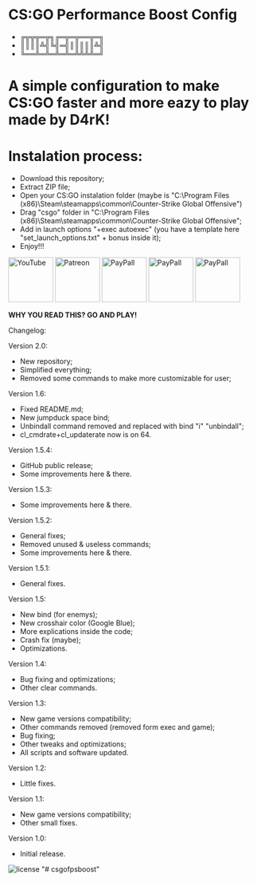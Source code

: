 # CS:GO Performance Boost Config

- ╔╦╦╦═╦╗╔═╦═╦══╦═╗
- ║║║║╩╣╚╣═╣║║║║║╩╣
- ╚══╩═╩═╩═╩═╩╩╩╩═╝

# A simple configuration to make CS:GO faster and more eazy to play made by D4rK!

# Instalation process:

- Download this repository;
- Extract ZIP file;
- Open your CS:GO instalation folder (maybe is "C:\Program Files (x86)\Steam\steamapps\common\Counter-Strike Global Offensive\")
- Drag "csgo" folder in "C:\Program Files (x86)\Steam\steamapps\common\Counter-Strike Global Offensive\";
- Add in launch options "+exec autoexec" (you have a template here "set_launch_options.txt" + bonus inside it);
- Enjoy!!!

[<img src="https://github.com/D4rK7355608/com.d4rk.cleaner/blob/master/screenshots/badges/youtube.png"
    alt="YouTube"
    height="90">](https://www.youtube.com/channel/UCLDi-rmSRry0pNL-oVvGJAw/featured)
[<img src="https://github.com/D4rK7355608/com.d4rk.cleaner/blob/master/screenshots/badges/patreon.png"
    alt="Patreon"
    height="90">](https://www.patreon.com/d4rk7355608)
[<img src="https://github.com/D4rK7355608/com.d4rk.cleaner/blob/master/screenshots/badges/paypal.png"
    alt="PayPall"
    height="90">](https://www.paypal.me/d4rkmichaeltutorials)
[<img src="https://github.com/D4rK7355608/com.d4rk.cleaner/blob/master/screenshots/badges/deviant_art.png"
    alt="PayPall"
    height="90">](https://www.deviantart.com/d4rk7355608)
[<img src="https://github.com/D4rK7355608/com.d4rk.cleaner/blob/master/screenshots/badges/gamejolt.png"
    alt="PayPall"
    height="90">](https://gamejolt.com/@D4rK_S-A-D)
    

__WHY YOU READ THIS? GO AND PLAY!__

Changelog:

Version 2.0:
- New repository;
- Simplified everything;
- Removed some commands to make more customizable for user;

Version 1.6:
- Fixed README.md;
- New jumpduck space bind;
- Unbindall command removed and replaced with bind "i" "unbindall";
- cl_cmdrate+cl_updaterate now is on 64.
 
Version 1.5.4:
- GitHub public release;
- Some improvements here & there.

Version 1.5.3:
- Some improvements here & there.

Version 1.5.2:
- General fixes;
- Removed unused & useless commands;
- Some improvements here & there.

Version 1.5.1:
- General fixes.

Version 1.5:
- New bind (for enemys);
- New crosshair color (Google Blue);
- More explications inside the code;
- Crash fix (maybe);
- Optimizations.

Version 1.4:
- Bug fixing and optimizations;
- Other clear commands.

Version 1.3:
- New game versions compatibility;
- Other commands removed (removed form exec and game);
- Bug fixing;
- Other tweaks and optimizations;
- All scripts and software updated.

Version 1.2:
- Little fixes.

Version 1.1:
- New game versions compatibility;
- Other small fixes.

Version 1.0:
- Initial release.

![license](https://imgur.com/QQlcEVT.png) 
"# csgofpsboost" 
